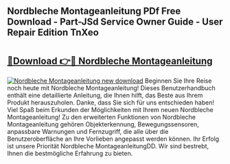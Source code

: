 ## Nordbleche Montageanleitung PDf Free Download - Part-JSd Service Owner Guide - User Repair Edition TnXeo

# <h2><a href="http://df75agm.blite.top/?on=Nordbleche+Montageanleitung">🔗Download 👉🔴 Nordbleche Montageanleitung</a></h2>

[![Nordbleche Montageanleitung new download](https://i.imgur.com/lujVjoI.png)](http://df75agm.blite.top/?on=Nordbleche+Montageanleitung)
Beginnen Sie Ihre Reise noch heute mit Nordbleche Montageanleitung! Dieses Benutzerhandbuch enthält eine detaillierte Anleitung, die Ihnen hilft, das Beste aus Ihrem Produkt herauszuholen. Danke, dass Sie sich für uns entschieden haben! Viel Spaß beim Erkunden der Möglichkeiten mit Ihrem neuen Nordbleche Montageanleitung! Zu den erweiterten Funktionen von Nordbleche Montageanleitung gehören Objekterkennung, Bewegungssensoren, anpassbare Warnungen und Fernzugriff, die alle über die Benutzeroberfläche an Ihre Vorlieben angepasst werden können. Ihr Erfolg ist unsere Priorität Nordbleche MontageanleitungDD. Wir sind bestrebt, Ihnen die bestmögliche Erfahrung zu bieten.
